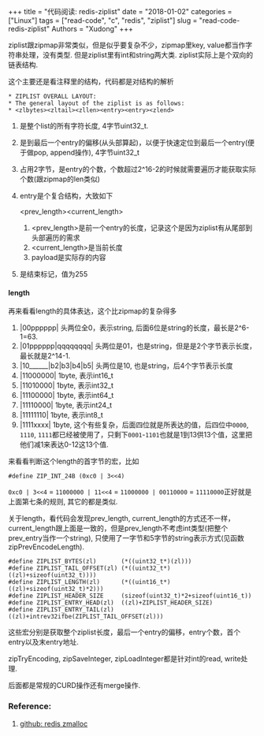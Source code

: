 +++
title = "代码阅读: redis-ziplist"
date = "2018-01-02"
categories = ["Linux"]
tags = ["read-code", "c", "redis", "ziplist"]
slug = "read-code-redis-ziplist"
Authors = "Xudong"
+++

ziplist跟zipmap非常类似，但是似乎要复杂不少，zipmap里key, value都当作字符串处理，没有类型. 但是ziplist里有int和string两大类.
ziplist实际上是个双向的链表结构.

这个主要还是看注释里的结构，代码都是对结构的解析

    * ZIPLIST OVERALL LAYOUT:
    * The general layout of the ziplist is as follows:
    * <zlbytes><zltail><zllen><entry><entry><zlend>
1. <zlbytes>是整个list的所有字符长度, 4字节uint32_t.
2. <zltail>是到最后一个entry的偏移(从头部算起)，以便于快速定位到最后一个entry(便于做pop, append操作), 4字节uint32_t
3. <zllen>占用2字节，是entry的个数，个数超过2^16-2的时候就需要遍历才能获取实际个数(跟zipmap的len类似)
4. entry是个复合结构，大致如下

    <prev_length><current_length><payload>
    1. <prev_length>是前一个entry的长度，记录这个是因为ziplist有从尾部到头部遍历的需求
    2. <current_length>是当前长度
    3. payload是实际存的内容
5. <zlend>是结束标记，值为255

#### length
再来看看length的具体表达，这个比zipmap的复杂得多
1. |00pppppp| 头两位全0，表示string, 后面6位是string的长度，最长是2^6-1=63.
2. |01pppppp|qqqqqqqq| 头两位是01，也是string，但是是2个字节表示长度，最长就是2^14-1.
3. |10______|b2|b3|b4|b5| 头两位是10, 也是string，后4个字节表示长度
4. |11000000| 1byte, 表示int16_t
5. |11010000| 1byte, 表示int32_t
6. |11100000| 1byte, 表示int64_t
7. |11110000| 1byte, 表示int24_t
8. |11111110| 1byte, 表示int8_t
9. |1111xxxx| 1byte, 这个有些复杂，后面四位就是所表达的值，后四位中`0000`, `1110`, `1111`都已经被使用了，只剩下`0001`-`1101`也就是1到13供13个值，这里把他们减1来表达0-12这13个值.

来看看判断这个length的首字节的宏，比如

    #define ZIP_INT_24B (0xc0 | 3<<4)
`0xc0 | 3<<4` = `11000000 | 11<<4` = `11000000 | 00110000` = `11110000`正好就是上面第七条的规则, 其它的都是类似.

关于length，看代码会发现prev_length, current_length的方式还不一样，current_length跟上面是一致的，但是prev_length不考虑int类型(把整个prev_entry当作一个string), 只使用了一字节和5字节的string表示方式(见函数zipPrevEncodeLength).

    #define ZIPLIST_BYTES(zl)       (*((uint32_t*)(zl)))
    #define ZIPLIST_TAIL_OFFSET(zl) (*((uint32_t*)((zl)+sizeof(uint32_t))))
    #define ZIPLIST_LENGTH(zl)      (*((uint16_t*)((zl)+sizeof(uint32_t)*2)))
    #define ZIPLIST_HEADER_SIZE     (sizeof(uint32_t)*2+sizeof(uint16_t))
    #define ZIPLIST_ENTRY_HEAD(zl)  ((zl)+ZIPLIST_HEADER_SIZE)
    #define ZIPLIST_ENTRY_TAIL(zl)  ((zl)+intrev32ifbe(ZIPLIST_TAIL_OFFSET(zl)))
这些宏分别是获取整个ziplist长度，最后一个entry的偏移，entry个数，首个entry以及末entry地址.

zipTryEncoding, zipSaveInteger, zipLoadInteger都是针对int的read, write处理.

后面都是常规的CURD操作还有merge操作.


### Reference:
1. [github: redis zmalloc](https://github.com/antirez/redis/blob/unstable/src/ziplist.c)
